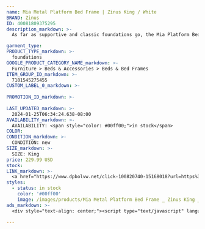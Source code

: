 ```yaml
---
name: Mia Metal Platform Bed Frame | Zinus King / White
BRAND: Zinus
ID: 40081809375295
description_markdown: >-
  As far as supportive and classic foundations go, the Mia Platform Bed Frame couldn’t be more quintessential. Reliable steel structure? Check. Ultra-convenient under bed storage space? Check. Dependable mattress platform that holds its own? Definite check. Rest your mattress directly on top of Mia’s trusty wood platform (that’s right, no box spring needed) for incomparable support that helps your mattress last longer. With a foot of space under the frame for stowing away your extra storage bins and boxes, this gem is a practical minimalist’s dream.

garment_type:
PRODUCT_TYPE_markdown: >-
  foundations
GOOGLE_PRODUCT_CATEGORY_NAME_markdown: >-
  Furniture > Beds & Accessories > Beds & Bed Frames
ITEM_GROUP_ID_markdown: >-
  7181545275455
CUSTOM_LABEL_0_markdown: >-
  
PROMOTION_ID_markdown: >-
  
LAST_UPDATED_markdown: >-
  2024-01-25T06:34:24.638-08:00
AVAILABILITY_markdown: >-
  AVAILABILITY: <span style="color: #00ff00;">in stock</span>
COLOR:
CONDITION_markdown: >-
  CONDITION: new
SIZE_markdown: >-
  SIZE: King
price: 229.99 USD
stock: 
LINK_markdown: >-
  <a href="https://www.dpbolvw.net/click-100820740-15168018?url=https%3A%2F%2Fwww.zinus.com%2Fproducts%2Fmia-metal-platform-bed-frame-1%3Fvariant%3D40081809375295" target="_blank" style="display: inline-block; padding: 10px 20px; font-size: 16px; text-align: center; text-decoration: none; cursor: pointer; border: 1px solid #3498db; color: #3498db; background-color: #fff; border-radius: 5px; transition: background-color 0.3s;">Go to Product</a>
styles:
  - status: in stock
    color: '#00ff00'
    image: /images/products/Mia Metal Platform Bed Frame _ Zinus King _ White/14inZinusMetalPlatformbed1500_White-1.jpg
ads_markdown: >-
  <div style="text-align: center;"><script type="text/javascript" language="javascript" src="https://www.tkqlhce.com/placeholder-52290839?target=_top&mouseover=N"></script></div>

---
```

